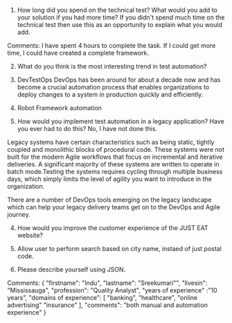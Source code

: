 1. How long did you spend on the technical test? What would you add to your solution if you had more time? 
If you didn't spend much time on the technical test then use this as an opportunity to explain what you would add.

Comments: I have spent 4 hours to complete the task. If I could get more time, I could have created a complete framework.

2. What do you think is the most interesting trend in test automation?
1. DevTestOps
DevOps has been around for about a decade now and has become a crucial automation process that enables organizations to deploy changes to a system in production quickly and efficiently. 

2. Robot Framework automation

3. How would you implement test automation in a legacy application? Have you ever had to do this?
No, I have not done this.

Legacy systems have certain characteristics such as being static, tightly coupled and monolithic blocks of procedural code. 
These systems were not built for the modern Agile workflows that focus on incremental and iterative deliveries. 
A significant majority of these systems are written to operate in batch mode.Testing the systems requires cycling through multiple business days, 
which simply limits the level of agility you want to introduce in the organization.

There are a number of DevOps tools emerging on the legacy landscape which can help your legacy delivery teams get on to the DevOps and Agile journey.


4. How would you improve the customer experience of the JUST EAT website?
1. Allow user to perform search based on city name, instaed of just postal code.

5. Please describe yourself using JSON.

Comments:
{
"firstname": "Indu",
"lastname": "Sreekumari"",
"livesin": "Mississauga",
"profession": "Quality Analyst",
"years of experience" :"10 years",
"domains of experience": [
"banking",
"healthcare",
"online advertising"
"insurance"
],
"comments": "both manual and automation experience"
}